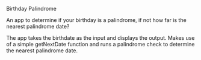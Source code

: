 Birthday Palindrome 

An app to determine if your birthday is a palindrome, if not how far is the nearest palindrome date?

The app takes the birthdate as the input and displays the output. Makes use of a simple getNextDate function
and runs a palindrome check to determine the nearest palindrome date.
